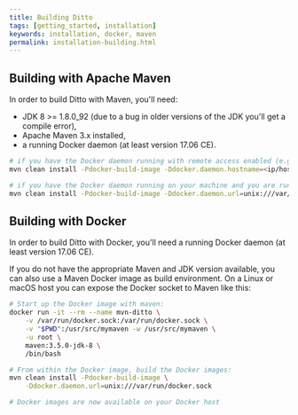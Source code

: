 ```yaml
---
title: Building Ditto
tags: [getting_started, installation]
keywords: installation, docker, maven
permalink: installation-building.html
---
```


## Building with Apache Maven

In order to build Ditto with Maven, you'll need:
* JDK 8 >= 1.8.0_92 (due to a bug in older versions of the JDK you'll get a compile error),
* Apache Maven 3.x installed,
* a running Docker daemon (at least version 17.06 CE).

```bash
# if you have the Docker daemon running with remote access enabled (e.g. in a Vagrant box or on localhost):
mvn clean install -Pdocker-build-image -Ddocker.daemon.hostname=<ip/host of your Docker daemon>

# if you have the Docker daemon running on your machine and you are running on Unix, you can also connect against the Docker socket:
mvn clean install -Pdocker-build-image -Ddocker.daemon.url=unix:///var/run/docker.sock
```

## Building with Docker

In order to build Ditto with Docker, you'll need a running Docker daemon (at least version 17.06 CE).

If you do not have the appropriate Maven and JDK version available, you can also use a Maven Docker image as build 
environment.
On a Linux or macOS host you can expose the Docker socket to Maven like this:

```bash
# Start up the Docker image with maven:
docker run -it --rm --name mvn-ditto \
    -v /var/run/docker.sock:/var/run/docker.sock \
    -v "$PWD":/usr/src/mymaven -w /usr/src/mymaven \
    -u root \
    maven:3.5.0-jdk-8 \
    /bin/bash

# From within the Docker image, build the Docker images:
mvn clean install -Pdocker-build-image \
    -Ddocker.daemon.url=unix:///var/run/docker.sock

# Docker images are now available on your Docker host
```

